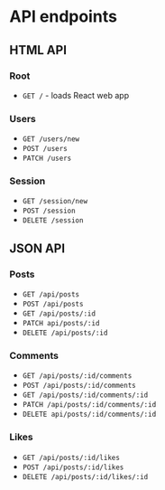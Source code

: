 # API endpoints

## HTML API

### Root
- `GET /` - loads React web app

### Users
- `GET /users/new`
- `POST /users`
- `PATCH /users`

### Session
- `GET /session/new`
- `POST /session`
- `DELETE /session`

## JSON API

### Posts
- `GET /api/posts`
- `POST /api/posts`
- `GET /api/posts/:id`
- `PATCH api/posts/:id`
- `DELETE /api/posts/:id`

### Comments
- `GET /api/posts/:id/comments`
- `POST /api/posts/:id/comments`
- `GET /api/posts/:id/comments/:id`
- `PATCH /api/posts/:id/comments/:id`
- `DELETE api/posts/:id/comments/:id`

### Likes
- `GET /api/posts/:id/likes`
- `POST /api/posts/:id/likes`
- `DELETE /api/posts/:id/likes/:id`
